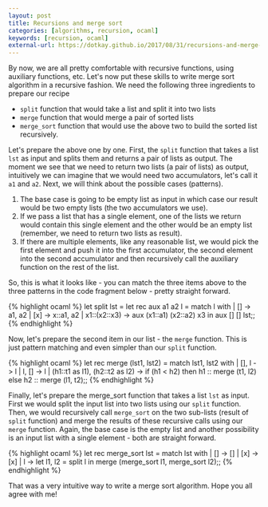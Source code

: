 ```yaml
---
layout: post
title: Recursions and merge sort
categories: [algorithms, recursion, ocaml]
keywords: [recursion, ocaml]
external-url: https://dotkay.github.io/2017/08/31/recursions-and-merge-sort
---
```


By now, we are all pretty comfortable with recursive functions, using auxiliary functions, etc. Let's now put these skills to write merge sort algorithm in a recursive fashion. We need the following three ingredients to prepare our recipe

   - `split` function that would take a list and split it into two lists
   - `merge` function that would merge a pair of sorted lists
   - `merge_sort` function that would use the above two to build the sorted list recursively.

Let's prepare the above one by one. First, the `split` function that takes a list `lst` as input and splits them and returns a pair of lists as output. The moment we see that we need to return two lists (a pair of lists) as output, intuitively we can imagine that we would need two accumulators, let's call it `a1` and `a2`. Next, we will think about the possible cases (patterns).

1. The base case is going to be empty list as input in which case our result would be two empty lists (the two accumulators we use).
2. If we pass a list that has a single element, one of the lists we return would contain this single element and the other would be an empty list (remember, we need to return two lists as result).
3. If there are multiple elements, like any reasonable list, we would pick the first element and push it into the first accumulator, the second element into the second accumulator and then recursively call the auxiliary function on the rest of the list.

So, this is what it looks like - you can match the three items above to the three patterns in the code fragment below - pretty straight forward.

{% highlight ocaml %}
let split lst =
  let rec aux a1 a2 l =
    match l with
    | [] -> a1, a2
    | [x] -> x::a1, a2
    | x1::(x2::x3) ->
       aux (x1::a1) (x2::a2) x3
  in
  aux [] [] lst;;
{% endhighlight %}

Now, let's prepare the second item in our list - the `merge` function. This is just pattern matching and even simpler than our `split` function.

{% highlight ocaml %}
let rec merge (lst1, lst2) =
  match lst1, lst2 with
  | [], l -> l
  | l, [] -> l
  | (h1::t1 as l1), (h2::t2 as l2) ->
     if (h1 < h2) then h1 :: merge (t1, l2)
     else h2 :: merge (l1, t2);;
{% endhighlight %}

Finally, let's prepare the merge_sort function that takes a list `lst` as input. First we would split the input list into two lists using our `split` function. Then, we would recursively call `merge_sort` on the two sub-lists (result of `split` function) and merge the results of these recursive calls using our `merge` function. Again, the base case is the empty list and another possibility is an input list with a single element - both are straight forward.

{% highlight ocaml %}
let rec merge_sort lst =
  match lst with
  | [] -> []
  | [x] -> [x]
  | l -> let l1, l2 = split l in
         merge (merge_sort l1, merge_sort l2);;
{% endhighlight %}

That was a very intuitive way to write a merge sort algorithm. Hope you all agree with me!